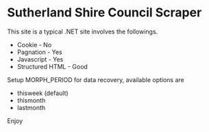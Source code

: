 # Sutherland Shire Council Scraper

This site is a typical .NET site involves the followings.

* Cookie - No
* Pagnation - Yes
* Javascript - Yes
* Structured HTML - Good

Setup MORPH_PERIOD for data recovery, available options are

* thisweek (default)
* thismonth
* lastmonth

Enjoy
